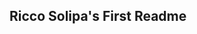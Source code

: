 ## Ricco Solipa's First Readme

<!--

I’m currently working on futhering my understanding of cloud concepts and programing by
learning bash and python. I used to work in Networking but am looking to transition in
to a cloud position. It's quite daunting going from mostly physical networking to the cloud
but the content is interesting and challenging.

-->
